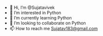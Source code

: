 - 👋 Hi, I’m @Sujatavivek
- 👀 I’m interested in Python
- 🌱 I’m currently learning Python
- 💞️ I’m looking to collaborate on Python
- 📫 How to reach me Sujatav183@gmail.com

<!---
Sujatavivek/Sujatavivek is a ✨ special ✨ repository because its `README.md` (this file) appears on your GitHub profile.
You can click the Preview link to take a look at your changes.
--->
